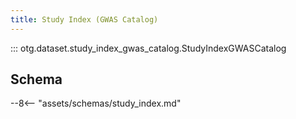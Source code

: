 ```yaml
---
title: Study Index (GWAS Catalog)
---
```


::: otg.dataset.study_index_gwas_catalog.StudyIndexGWASCatalog

## Schema

--8<-- "assets/schemas/study_index.md"
